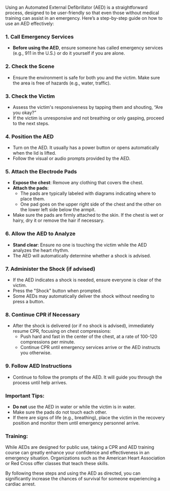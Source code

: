 Using an Automated External Defibrillator (AED) is a straightforward process, designed to be user-friendly so that even those without medical training can assist in an emergency. Here’s a step-by-step guide on how to use an AED effectively:

### 1. **Call Emergency Services**
   - **Before using the AED**, ensure someone has called emergency services (e.g., 911 in the U.S.) or do it yourself if you are alone.

### 2. **Check the Scene**
   - Ensure the environment is safe for both you and the victim. Make sure the area is free of hazards (e.g., water, traffic).

### 3. **Check the Victim**
   - Assess the victim's responsiveness by tapping them and shouting, “Are you okay?”
   - If the victim is unresponsive and not breathing or only gasping, proceed to the next steps.

### 4. **Position the AED**
   - Turn on the AED. It usually has a power button or opens automatically when the lid is lifted.
   - Follow the visual or audio prompts provided by the AED.

### 5. **Attach the Electrode Pads**
   - **Expose the chest**: Remove any clothing that covers the chest.
   - **Attach the pads**:
     - The pads are typically labeled with diagrams indicating where to place them.
     - One pad goes on the upper right side of the chest and the other on the lower left side below the armpit.
   - Make sure the pads are firmly attached to the skin. If the chest is wet or hairy, dry it or remove the hair if necessary.

### 6. **Allow the AED to Analyze**
   - **Stand clear**: Ensure no one is touching the victim while the AED analyzes the heart rhythm.
   - The AED will automatically determine whether a shock is advised.

### 7. **Administer the Shock (if advised)**
   - If the AED indicates a shock is needed, ensure everyone is clear of the victim.
   - Press the "Shock" button when prompted.
   - Some AEDs may automatically deliver the shock without needing to press a button.

### 8. **Continue CPR if Necessary**
   - After the shock is delivered (or if no shock is advised), immediately resume CPR, focusing on chest compressions:
     - Push hard and fast in the center of the chest, at a rate of 100-120 compressions per minute.
     - Continue CPR until emergency services arrive or the AED instructs you otherwise.

### 9. **Follow AED Instructions**
   - Continue to follow the prompts of the AED. It will guide you through the process until help arrives.

### Important Tips:
- **Do not** use the AED in water or while the victim is in water.
- Make sure the pads do not touch each other.
- If there are signs of life (e.g., breathing), place the victim in the recovery position and monitor them until emergency personnel arrive.

### Training:
While AEDs are designed for public use, taking a CPR and AED training course can greatly enhance your confidence and effectiveness in an emergency situation. Organizations such as the American Heart Association or Red Cross offer classes that teach these skills.

By following these steps and using the AED as directed, you can significantly increase the chances of survival for someone experiencing a cardiac arrest.
